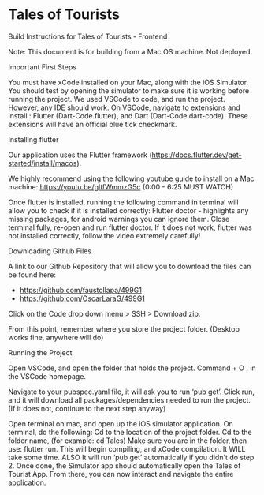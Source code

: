 # Tales of Tourists

Build Instructions for Tales of Tourists - Frontend

Note: This document is for building from a Mac OS machine. Not deployed.

Important First Steps

You must have xCode installed on your Mac, along with the iOS Simulator.
You should test by opening the simulator to make sure it is working before running the project.
We used VSCode to code, and run the project. However, any IDE should work.
On VSCode, navigate to extensions and install : Flutter (Dart-Code.flutter), and Dart (Dart-Code.dart-code). These extensions will have an official blue tick checkmark.

Installing flutter

Our application uses the Flutter framework (https://docs.flutter.dev/get-started/install/macos).

We highly recommend using the following youtube guide to install on a Mac machine: https://youtu.be/gltfWmmzG5c (0:00 - 6:25 MUST WATCH)

Once flutter is installed, running the following command in terminal will allow you to check if it is installed correctly:
Flutter doctor - highlights any missing packages, for android warnings you can ignore them.
Close terminal fully, re-open and run flutter doctor. If it does not work, flutter was not installed correctly, follow the video extremely carefully!


Downloading Github Files

A link to our Github Repository that will allow you to download the files can be found here: 
- https://github.com/faustollapa/499G1
- https://github.com/OscarLaraG/499G1

Click on the Code drop down menu > SSH > Download zip.

From this point, remember where you store the project folder. (Desktop works fine, anywhere will do)

Running the Project

Open VSCode, and open the folder that holds the project. Command + O , in the VSCode homepage.

Navigate to your pubspec.yaml file, it will ask you to run ‘pub get’. Click run, and it will download all packages/dependencies needed to run the project. (If it does not, continue to the next step anyway)

Open terminal on mac, and open up the iOS simulator application. On terminal, do the following: 
Cd to the location of the project folder.
Cd to the folder name, (for example: cd Tales)
Make sure you are in the folder, then use: flutter run. 
This will begin compiling, and xCode compilation. It WILL take some time.
 ALSO It will run ‘pub get’ automatically if you didn't do step 2.
Once done, the Simulator app should automatically open the Tales of Tourist App. From there, you can now interact and navigate the entire application.


